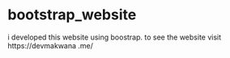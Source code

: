 # bootstrap_website
i developed  this website using boostrap. to see the website visit https://devmakwana .me/
